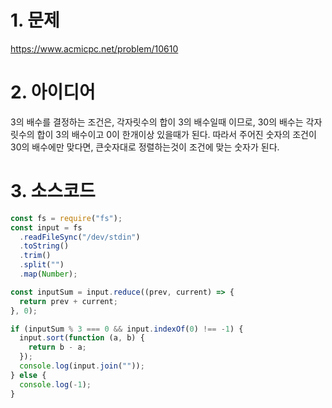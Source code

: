 # 1. 문제

https://www.acmicpc.net/problem/10610

# 2. 아이디어

3의 배수를 결정하는 조건은, 각자릿수의 합이 3의 배수일때 이므로, 30의 배수는 각자릿수의 합이 3의 배수이고 0이 한개이상 있을때가 된다. 따라서 주어진 숫자의 조건이 30의 배수에만 맞다면, 큰숫자대로 정렬하는것이 조건에 맞는 숫자가 된다.

# 3. 소스코드

```javascript
const fs = require("fs");
const input = fs
  .readFileSync("/dev/stdin")
  .toString()
  .trim()
  .split("")
  .map(Number);

const inputSum = input.reduce((prev, current) => {
  return prev + current;
}, 0);

if (inputSum % 3 === 0 && input.indexOf(0) !== -1) {
  input.sort(function (a, b) {
    return b - a;
  });
  console.log(input.join(""));
} else {
  console.log(-1);
}
```
